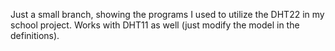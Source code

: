 Just a small branch, showing the programs I used to utilize the DHT22 in my school project. Works with DHT11 as well (just modify the model in the definitions).
